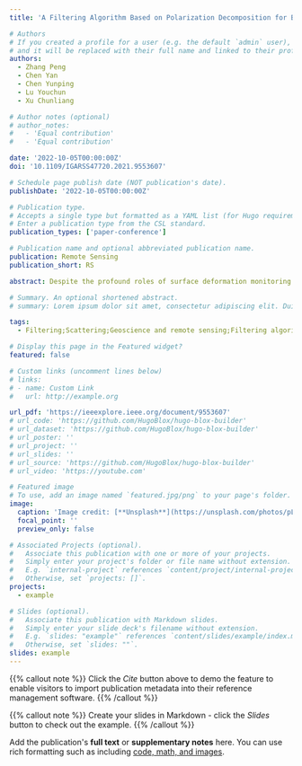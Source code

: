 ```yaml
---
title: 'A Filtering Algorithm Based on Polarization Decomposition for Better Preserving Polsar Image Scattering Features'

# Authors
# If you created a profile for a user (e.g. the default `admin` user), write the username (folder name) here
# and it will be replaced with their full name and linked to their profile.
authors:
  - Zhang Peng
  - Chen Yan
  - Chen Yunping
  - Lu Youchun
  - Xu Chunliang

# Author notes (optional)
# author_notes:
#   - 'Equal contribution'
#   - 'Equal contribution'

date: '2022-10-05T00:00:00Z'
doi: '10.1109/IGARSS47720.2021.9553607'

# Schedule page publish date (NOT publication's date).
publishDate: '2022-10-05T00:00:00Z'

# Publication type.
# Accepts a single type but formatted as a YAML list (for Hugo requirements).
# Enter a publication type from the CSL standard.
publication_types: ['paper-conference']

# Publication name and optional abbreviated publication name.
publication: Remote Sensing
publication_short: RS

abstract: Despite the profound roles of surface deformation monitoring techniques in observing permafrost surface stability, predetermining the approximate location and time of possibly occurring severe permafrost degradation before applying these techniques is extremely necessary, but has received little attention. Taking the oil tank collapse accident in the Norilsk region as a case, we explored this concern by analyzing the permafrost deformation mechanisms and determining early surface deformation signals. Regarding this case, we firstly applied the Small Baseline Subset Interferometric Synthetic Aperture Radar (SBAS-InSAR) technique to obtain its permafrost surface deformation rate, then utilized a sine model to decompose its interannual deformation and seasonal deformation, and finally compared the relationship between the topographic slope and deformation rate. Based on experimental results, we reveal that when the annual average temperature continuously increases at a rate of 2 °C/year for 2∼3 consecutive years, permafrost areas with relatively large topographic slopes (>15°) are more prone to severe surface deformation during the summer thaw period. Therefore, this paper suggests that permafrost areas with large topographic slopes (>15°) should be taken as the key surveillance areas, and that the appropriate monitoring time for employing surface deformation monitoring techniques should be the summer thawing period after a continuous increase in annual average temperature at a rate of 2 °C/year for 2∼3 years.

# Summary. An optional shortened abstract.
# summary: Lorem ipsum dolor sit amet, consectetur adipiscing elit. Duis posuere tellus ac convallis placerat. Proin tincidunt magna sed ex sollicitudin condimentum.

tags:
  - Filtering;Scattering;Geoscience and remote sensing;Filtering algorithms;Speckle;Image filtering;Polarimetric synthetic aperture radar;polarimetric synthetic aperture radar (PolSAR);filter;non-local means (NLM);polarization decomposition

# Display this page in the Featured widget?
featured: false

# Custom links (uncomment lines below)
# links:
# - name: Custom Link
#   url: http://example.org

url_pdf: 'https://ieeexplore.ieee.org/document/9553607'
# url_code: 'https://github.com/HugoBlox/hugo-blox-builder'
# url_dataset: 'https://github.com/HugoBlox/hugo-blox-builder'
# url_poster: ''
# url_project: ''
# url_slides: ''
# url_source: 'https://github.com/HugoBlox/hugo-blox-builder'
# url_video: 'https://youtube.com'

# Featured image
# To use, add an image named `featured.jpg/png` to your page's folder.
image:
  caption: 'Image credit: [**Unsplash**](https://unsplash.com/photos/pLCdAaMFLTE)'
  focal_point: ''
  preview_only: false

# Associated Projects (optional).
#   Associate this publication with one or more of your projects.
#   Simply enter your project's folder or file name without extension.
#   E.g. `internal-project` references `content/project/internal-project/index.md`.
#   Otherwise, set `projects: []`.
projects:
  - example

# Slides (optional).
#   Associate this publication with Markdown slides.
#   Simply enter your slide deck's filename without extension.
#   E.g. `slides: "example"` references `content/slides/example/index.md`.
#   Otherwise, set `slides: ""`.
slides: example
---
```


{{% callout note %}}
Click the _Cite_ button above to demo the feature to enable visitors to import publication metadata into their reference management software.
{{% /callout %}}

{{% callout note %}}
Create your slides in Markdown - click the _Slides_ button to check out the example.
{{% /callout %}}

Add the publication's **full text** or **supplementary notes** here. You can use rich formatting such as including [code, math, and images](https://docs.hugoblox.com/content/writing-markdown-latex/).
